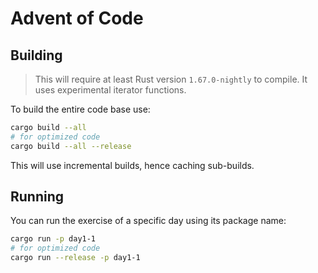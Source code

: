 # Advent of Code

## Building

> This will require at least Rust version `1.67.0-nightly` to compile. It uses experimental iterator
> functions.

To build the entire code base use:

```bash
cargo build --all
# for optimized code
cargo build --all --release
```

This will use incremental builds, hence caching sub-builds.

## Running

You can run the exercise of a specific day using its package name:

```bash
cargo run -p day1-1
# for optimized code
cargo run --release -p day1-1
```
